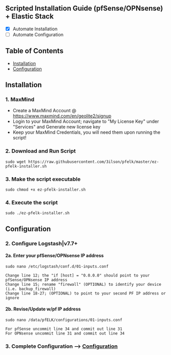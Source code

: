 ## Scripted Installation Guide (pfSense/OPNsense) + Elastic Stack 
- [x] Automate Installation
- [ ] Automate Configuration 

## Table of Contents
- [Installation](#installation)
- [Configuration](#configuration)

## Installation

### 1. MaxMind
- Create a MaxMind Account @ https://www.maxmind.com/en/geolite2/signup
- Login to your MaxMind Account; navigate to "My License Key" under "Services" and Generate new license key
- Keep your MaxMind Credentials, you will need them upon running the script!

### 2. Download and Run Script
```
sudo wget https://raw.githubusercontent.com/3ilson/pfelk/master/ez-pfelk-installer.sh
```
### 3. Make the script executable 
```
sudo chmod +x ez-pfelk-installer.sh
```
### 4. Execute the script 
```
sudo ./ez-pfelk-installer.sh
```

## Configuration 

### 2. Configure Logstash|v7.7+
#### 2a. Enter your pfSense/OPNsense IP address 
`sudo nano /etc/logstash/conf.d/01-inputs.conf`
```
Change line 12; the "if [host] = "0.0.0.0" should point to your pfSense/OPNsense IP address
Change line 15; rename "firewall" (OPTIONAL) to identify your device (i.e. backup_firewall)
Change line 18-27; (OPTIONAL) to point to your second PF IP address or ignore
```
#### 2b. Revise/Update w/pf IP address 
`sudo nano /data/pfELK/configurations/01-inputs.conf`
```
For pfSense uncommit line 34 and commit out line 31
For OPNsense uncommit line 31 and commit out line 34
```

### 3. Complete Configuration --> [Configuration](configuration.md)
